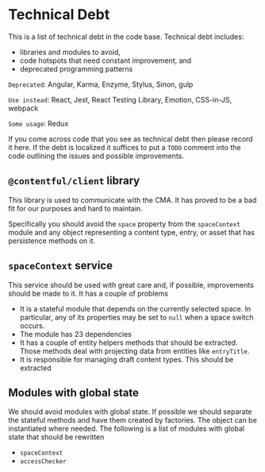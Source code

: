 # Technical Debt

This is a list of technical debt in the code base. Technical debt includes:

- libraries and modules to avoid,
- code hotspots that need constant improvement, and
- deprecated programming patterns

`Deprecated`: Angular, Karma, Enzyme, Stylus, Sinon, gulp

`Use instead`: React, Jest, React Testing Library, Emotion, CSS-in-JS, webpack

`Some usage`: Redux

If you come across code that you see as technical debt then please record it
here. If the debt is localized it suffices to put a `TODO` comment into the code
outlining the issues and possible improvements.

## `@contentful/client` library

This library is used to communicate with the CMA. It has proved to be a bad fit
for our purposes and hard to maintain.

Specifically you should avoid the `space` property from the `spaceContext`
module and any object representing a content type, entry, or asset that has
persistence methods on it.

## `spaceContext` service

This service should be used with great care and, if possible, improvements
should be made to it. It has a couple of problems

- It is a stateful module that depends on the currently selected space. In
  particular, any of its properties may be set to `null` when a space switch
  occurs.
- The module has 23 dependencies
- It has a couple of entity helpers methods that should be extracted. Those
  methods deal with projecting data from entities like `entryTitle`.
- It is responsible for managing draft content types. This should be extracted

## Modules with global state

We should avoid modules with global state. If possible we should separate the
stateful methods and have them created by factories. The object can be
instantiated where needed. The following is a list of modules with global state
that should be rewritten

- `spaceContext`
- `accessChecker`
